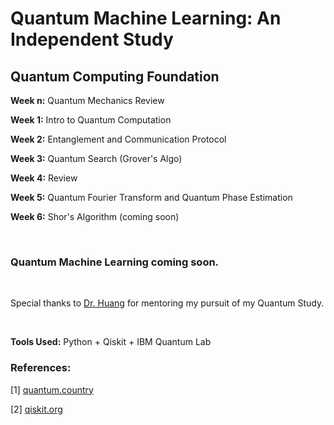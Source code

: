 # Quantum Machine Learning: An Independent Study

## Quantum Computing Foundation
 
**Week n:** Quantum Mechanics Review

**Week 1:** Intro to Quantum Computation

**Week 2:** Entanglement and Communication Protocol

**Week 3:** Quantum Search (Grover's Algo)

**Week 4:** Review

**Week 5:** Quantum Fourier Transform and Quantum Phase Estimation

**Week 6:** Shor's Algorithm (coming soon)

<br>

### Quantum Machine Learning coming soon.

<br>

Special thanks to [Dr. Huang](https://danehuang.github.io/index.html) for mentoring my pursuit of my Quantum Study.

<br>

**Tools Used:** Python + Qiskit + IBM Quantum Lab

### References:

[1] [quantum.country](https://quantum.country/)

[2] [qiskit.org](https://qiskit.org/)
